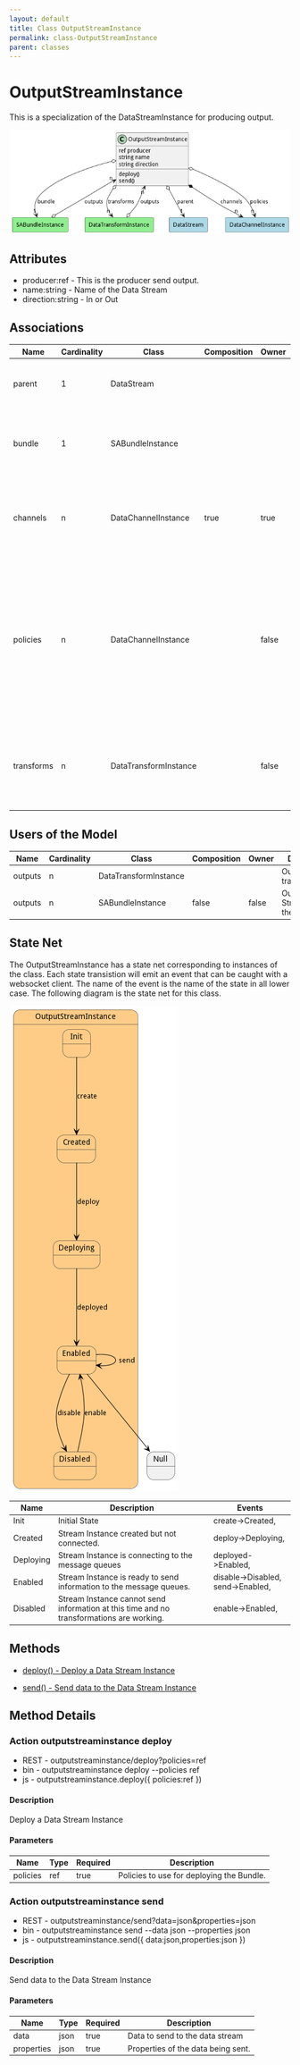 ```yaml
---
layout: default
title: Class OutputStreamInstance
permalink: class-OutputStreamInstance
parent: classes
---
```


# OutputStreamInstance

This is a specialization of the DataStreamInstance for producing output.

![Logical Diagram](./logical.png)

## Attributes

* producer:ref - This is the producer send output.
* name:string - Name of the Data Stream
* direction:string - In or Out


## Associations

| Name | Cardinality | Class | Composition | Owner | Description |
| --- | --- | --- | --- | --- | --- |
| parent | 1 | DataStream |  |  | This is the parent of the data stream instance. |
| bundle | 1 | SABundleInstance |  |  | This is the Bundle instance that the data stream instance is connected. |
| channels | n | DataChannelInstance | true | true | This is the collection of channel instances that are attached to this data stream |
| policies | n | DataChannelInstance |  | false | This is the list of policies that are controlling the channels of the stream. They can come from the DataStream, the Resource, or the system overall. |
| transforms | n | DataTransformInstance |  | false | These are the transforms to run on the stream before it goes to the output streams. |



## Users of the Model

| Name | Cardinality | Class | Composition | Owner | Description |
| --- | --- | --- | --- | --- | --- |
| outputs | n | DataTransformInstance |  |  | Outputs of the transformation. |
| outputs | n | SABundleInstance | false | false | Output Data Streams for the SABR |



## State Net
The OutputStreamInstance has a state net corresponding to instances of the class. Each state transistion will emit an 
event that can be caught with a websocket client. The name of the event is the name of the state in all lower case.
The following diagram is the state net for this class.

![State Net Diagram](./statenet.png)

| Name | Description | Events |
| --- | --- | --- |
| Init | Initial State | create-&gt;Created,  |
| Created | Stream Instance created but not connected. | deploy-&gt;Deploying,  |
| Deploying | Stream Instance is connecting to the message queues | deployed-&gt;Enabled,  |
| Enabled | Stream Instance is ready to send information to the message queues. | disable-&gt;Disabled, send-&gt;Enabled,  |
| Disabled | Stream Instance cannot send information at this time and no transformations are working. | enable-&gt;Enabled,  |



## Methods

* [deploy() - Deploy a Data Stream Instance](#action-deploy)

* [send() - Send data to the Data Stream Instance](#action-send)


<h2>Method Details</h2>
    
### Action outputstreaminstance deploy



* REST - outputstreaminstance/deploy?policies=ref
* bin - outputstreaminstance deploy --policies ref
* js - outputstreaminstance.deploy({ policies:ref })

#### Description
Deploy a Data Stream Instance

#### Parameters

| Name | Type | Required | Description |
|---|---|---|---|
| policies | ref |true | Policies to use for deploying the Bundle. |




### Action outputstreaminstance send



* REST - outputstreaminstance/send?data=json&amp;properties=json
* bin - outputstreaminstance send --data json --properties json
* js - outputstreaminstance.send({ data:json,properties:json })

#### Description
Send data to the Data Stream Instance

#### Parameters

| Name | Type | Required | Description |
|---|---|---|---|
| data | json |true | Data to send to the data stream |
| properties | json |true | Properties of the data being sent. |





